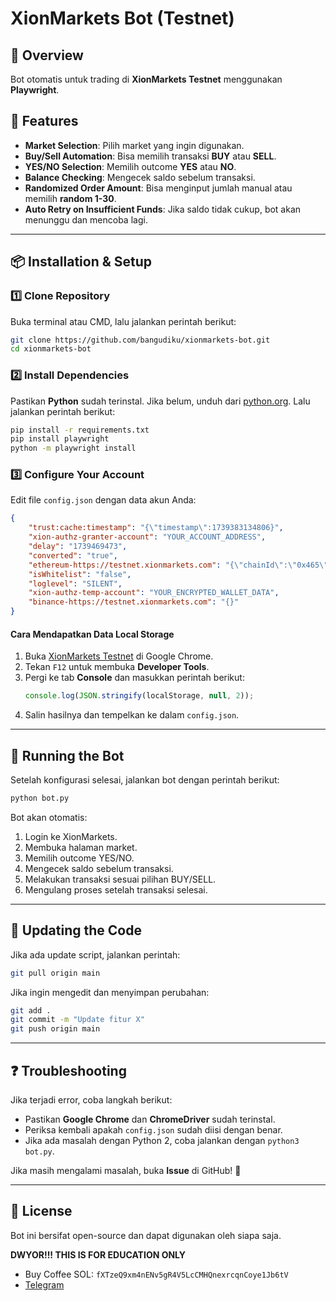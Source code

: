 # XionMarkets Bot (Testnet)

## 🚀 Overview
Bot otomatis untuk trading di **XionMarkets Testnet** menggunakan **Playwright**.

## 📌 Features
- **Market Selection**: Pilih market yang ingin digunakan.
- **Buy/Sell Automation**: Bisa memilih transaksi **BUY** atau **SELL**.
- **YES/NO Selection**: Memilih outcome **YES** atau **NO**.
- **Balance Checking**: Mengecek saldo sebelum transaksi.
- **Randomized Order Amount**: Bisa menginput jumlah manual atau memilih **random 1-30**.
- **Auto Retry on Insufficient Funds**: Jika saldo tidak cukup, bot akan menunggu dan mencoba lagi.

---

## 📦 Installation & Setup

### 1️⃣ **Clone Repository**
Buka terminal atau CMD, lalu jalankan perintah berikut:
```sh
git clone https://github.com/bangudiku/xionmarkets-bot.git
cd xionmarkets-bot
```

### 2️⃣ **Install Dependencies**
Pastikan **Python** sudah terinstal. Jika belum, unduh dari [python.org](https://www.python.org/downloads/). Lalu jalankan perintah berikut:
```sh
pip install -r requirements.txt
pip install playwright
python -m playwright install
```

### 3️⃣ **Configure Your Account**
Edit file `config.json` dengan data akun Anda:

```json
{
    "trust:cache:timestamp": "{\"timestamp\":1739383134806}",
    "xion-authz-granter-account": "YOUR_ACCOUNT_ADDRESS",
    "delay": "1739469473",
    "converted": "true",
    "ethereum-https://testnet.xionmarkets.com": "{\"chainId\":\"0x465\"}",
    "isWhitelist": "false",
    "loglevel": "SILENT",
    "xion-authz-temp-account": "YOUR_ENCRYPTED_WALLET_DATA",
    "binance-https://testnet.xionmarkets.com": "{}"
}
```

#### **Cara Mendapatkan Data Local Storage**
1. Buka [XionMarkets Testnet](https://testnet.xionmarkets.com) di Google Chrome.
2. Tekan `F12` untuk membuka **Developer Tools**.
3. Pergi ke tab **Console** dan masukkan perintah berikut:
   ```js
   console.log(JSON.stringify(localStorage, null, 2));
   ```
4. Salin hasilnya dan tempelkan ke dalam `config.json`.

---

## 🔄 Running the Bot
Setelah konfigurasi selesai, jalankan bot dengan perintah berikut:
```sh
python bot.py
```
Bot akan otomatis:
1. Login ke XionMarkets.
2. Membuka halaman market.
3. Memilih outcome YES/NO.
4. Mengecek saldo sebelum transaksi.
5. Melakukan transaksi sesuai pilihan BUY/SELL.
6. Mengulang proses setelah transaksi selesai.

---

## 🔄 Updating the Code
Jika ada update script, jalankan perintah:
```sh
git pull origin main
```
Jika ingin mengedit dan menyimpan perubahan:
```sh
git add .
git commit -m "Update fitur X"
git push origin main
```

---

## ❓ Troubleshooting
Jika terjadi error, coba langkah berikut:
- Pastikan **Google Chrome** dan **ChromeDriver** sudah terinstal.
- Periksa kembali apakah `config.json` sudah diisi dengan benar.
- Jika ada masalah dengan Python 2, coba jalankan dengan `python3 bot.py`.

Jika masih mengalami masalah, buka **Issue** di GitHub! 🎯

---

## 📜 License
Bot ini bersifat open-source dan dapat digunakan oleh siapa saja.

**DWYOR!!! THIS IS FOR EDUCATION ONLY**

- Buy Coffee SOL: `fXTzeQ9xm4nENv5gR4V5LcCMHQnexrcqnCoye1Jb6tV`
- [Telegram](https://t.me/dwiputraofficial)

